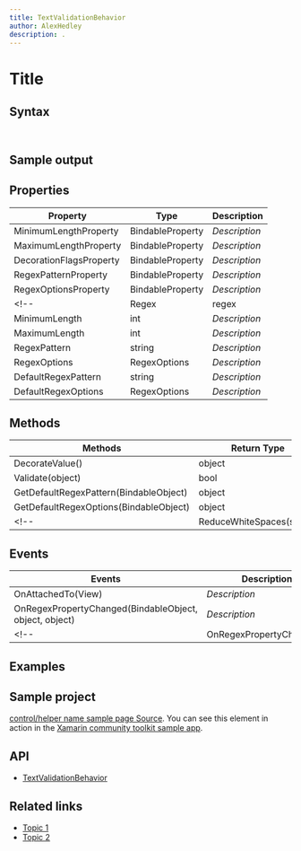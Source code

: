 ```yaml
---
title: TextValidationBehavior
author: AlexHedley
description: .
---
```


# Title

<!-- Describe your control -->

## Syntax

```xaml

```

```csharp

```

## Sample output

<!-- Image/Text can show the output of the control/helper -->

## Properties

<!-- Explain all properties in a table format -->

| Property | Type | Description |
| -- | -- | -- |
| MinimumLengthProperty | BindableProperty | *Description* |
| MaximumLengthProperty | BindableProperty | *Description* |
| DecorationFlagsProperty | BindableProperty | *Description* |
| RegexPatternProperty | BindableProperty | *Description* |
| RegexOptionsProperty | BindableProperty | *Description* |
<!--| Regex | regex | *Description* |-->
| MinimumLength | int | *Description* |
| MaximumLength | int | *Description* |
| RegexPattern | string | *Description* |
| RegexOptions | RegexOptions | *Description* |
| DefaultRegexPattern | string | *Description* |
| DefaultRegexOptions | RegexOptions | *Description* |

## Methods

| Methods | Return Type | Description |
| -- | -- | -- |
| DecorateValue() | object | *Description* |
| Validate(object) | bool | *Description* |
| GetDefaultRegexPattern(BindableObject) | object | *Description* |
| GetDefaultRegexOptions(BindableObject) | object | *Description* |
<!--| ReduceWhiteSpaces(string) | *Description* |-->

## Events

| Events | Description |
| -- | -- |
| OnAttachedTo(View) | *Description* |
| OnRegexPropertyChanged(BindableObject, object, object) | *Description* |
<!--| OnRegexPropertyChanged() | *Description* |-->


## Examples

<!-- All control/helper must at least have an example to show the use of Properties and Methods in your control/helper with the output -->

## Sample project

<!-- Link to the sample page in the Xamarin community toolkit sample app -->
[control/helper name sample page Source](sample-page-link). You can see this element in action in the [Xamarin community toolkit sample app](https://github.com/xamarin/XamarinCommunityToolkit/tree/main/XamarinCommunityToolkitSample).

## API

- [TextValidationBehavior](https://github.com/xamarin/XamarinCommunityToolkit/blob/main/XamarinCommunityToolkit/Behaviors/TextValidationBehavior.shared.cs)

## Related links

<!-- Optional -->

- [Topic 1](link)
- [Topic 2](link)
